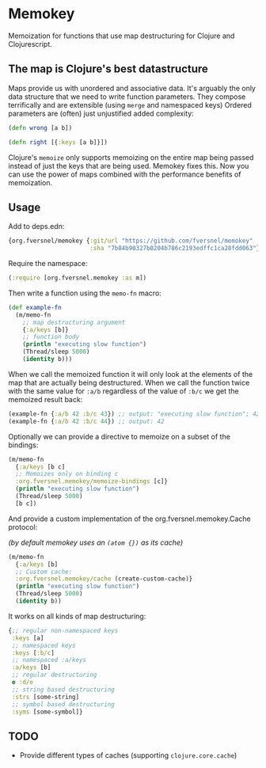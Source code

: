 # Memokey

Memoization for functions that use map destructuring for Clojure and Clojurescript.

## The map is Clojure's best datastructure

Maps provide us with unordered and associative data.
It's arguably the only data structure that we need to write
function parameters. They compose terrifically and are extensible (using `merge` and namespaced keys) Ordered parameters are (often) just unjustified added complexity:

```clojure
(defn wrong [a b])

(defn right [{:keys [a b]}])
```

Clojure's `memoize` only supports memoizing on the entire map being passed instead of just the keys that are being used.
Memokey fixes this. Now you can use the power of maps combined with the performance benefits of memoization.

## Usage

Add to deps.edn:

```clojure
{org.fversnel/memokey {:git/url "https://github.com/fversnel/memokey"
                       :sha "7b84b90327b0204b786c2193edffc1ca28fdd063"}}
```

Require the namespace:

```clojure
(:require [org.fversnel.memokey :as m])
```

Then write a function using the `memo-fn` macro:

```clojure
(def example-fn
  (m/memo-fn
    ;; map destructuring argument
    {:a/keys [b]}
    ;; function body
    (println "executing slow function")
    (Thread/sleep 5000)
    (identity b)))
```

When we call the memoized function it will only look at the elements
of the map that are actually being destructured.
When we call the function twice with the same value
for `:a/b` regardless of the value of `:b/c` we get the memoized
result back:


```clojure
(example-fn {:a/b 42 :b/c 43}) ;; output: "executing slow function"; 42
(example-fn {:a/b 42 :b/c 44}) ;; output: 42

```

Optionally we can provide a directive to memoize on a subset of the bindings:


```clojure
(m/memo-fn
  {:a/keys [b c]
  ;; Memoizes only on binding c
  :org.fversnel.memokey/memoize-bindings [c]}
  (println "executing slow function")
  (Thread/sleep 5000)
  [b c])
```

And provide a custom implementation of the org.fversnel.memokey.Cache protocol:

*(by default memokey uses an `(atom {})` as its cache)*

```clojure
(m/memo-fn
  {:a/keys [b]
  ;; Custom cache:
  :org.fversnel.memokey/cache (create-custom-cache)}
  (println "executing slow function")
  (Thread/sleep 5000)
  (identity b))
```

It works on all kinds of map destructuring:

```clojure
{;; regular non-namespaced keys
 :keys [a]
 ;; namespaced keys
 :keys [:b/c]
 ;; namespaced :a/keys
 :a/keys [b]
 ;; regular destructuring
 e :d/e
 ;; string based destructuring
 :strs [some-string]
 ;; symbol based destructuring
 :syms [some-symbol]}
```

## TODO

- Provide different types of caches (supporting `clojure.core.cache`)